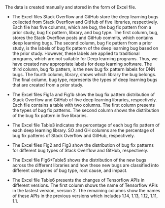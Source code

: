 The data is created manually and stored in the form of Excel file.
- The Excel files Stack Overflow and GitHub store the deep learning bugs collected from Stack Overflow and GitHub of five libraries, respectively. Each file has five columns, which are bug, the bug fix pattern from a prior study, bug fix pattern, library, and bug type. The first column, bug, stores the Stack Overflow posts and GitHub commits, which contains deep learning bugs. The second column, bug fix pattern from a prior study, is the labels of bug fix pattern of the deep learning bug based on the prior study. However, these labels are applied to traditional programs, which are not suitable for Deep learning programs. Thus, we have created new appropriate labels for deep learning software. The third column, bug fix pattern, is the new bug fix pattern labels for DNN bugs. The fourth column, library, shows which library the bug belongs. The final column, bug type, represents the types of deep learning bugs that are created from a prior study.

- The Excel files Fig1a and Fig1b show the bug fix pattern distribution of Stack Overflow and GitHub of five deep learning libraries, respectively. Each file contains a table with two columns. The first column presents the types of bug fix patterns. The second column shows the distribution of the bug fix pattern in five libraries.

- The Excel file Table3 indicates the percentage of each bug fix pattern of each deep learning library. SO and GH columns are the percentage of bug fix patterns of Stack Overflow and GitHub, respectively.

- The Excel files Fig2 and Fig3 show the distribution of bug fix patterns for different bug types of Stack Overflow and GitHub, respectively.

- The Excel file Fig6+Table5 shows the distribution of the new bugs across the different libraries and how these new bugs are classified into different categories of bug type, root cause, and impact.

- The Excel file Table6 presents the changes of Tensorflow APIs in different versions. The first column shows the name of Tensorflow APIs in the lastest version, version 2. The remaining columns show the names of these APIs in the previous versions which includes 1.14, 1.13, 1.12, 1.11, 1.1.
